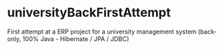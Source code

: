 # universityBackFirstAttempt
First attempt at a ERP project for a university management system (back-only, 100% Java - Hibernate / JPA / JDBC)
